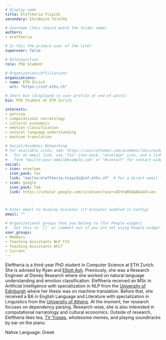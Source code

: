 ```yaml
---
# Display name
title: Eleftheria Tsipidi
secondary: Ελευθερία Τσιπίδη

# Username (this should match the folder name)
authors:
- eleftheria

# Is this the primary user of the site?
superuser: false

# Role/position
role: PhD Student

# Organizations/Affiliations
organizations:
- name: ETH Zürich
  url: "https://inf.ethz.ch"

# Short bio (displayed in user profile at end of posts)
bio: PhD Student at ETH Zurich

interests:
- parsing
- computational narratology
- cultural economics
- emotion classification
- natural language understanding
- machine translation

# Social/Academic Networking
# For available icons, see: https://sourcethemes.com/academic/docs/widgets/#icons
#   For an email link, use "fas" icon pack, "envelope" icon, and a link in the
#   form "mailto:your-email@example.com" or "#contact" for contact widget.
social:
- icon: envelope
  icon_pack: fas
  link: "mailto:eleftheria.tsipidi@inf.ethz.ch"  # For a direct email link, use "mailto:test@example.org".
- icon: google
  icon_pack: fab
  link: https://scholar.google.com/citations?user=QIthqREAAAAJ&hl=en



# Enter email to display Gravatar (if Gravatar enabled in Config)
email: ""
  
# Organizational groups that you belong to (for People widget)
#   Set this to `[]` or comment out if you are not using People widget.  
user_groups:
- Members
- Teaching Assistants NLP F23
- Teaching Assistants AFLT
- Current
---
```


Eleftheria is a third-year PhD student in Computer Science at ETH Zurich. She is advised by Ryan and [Elliott Ash](https://elliottash.com/). Previously, she was a Research Engineer at Disney Research where she worked on natural language understanding and emotion classification. Eleftheria received an MSc in Artificial Intelligence with specialization in NLP from the [University of Edinburgh](https://www.ed.ac.uk/) where her thesis was on machine translation. Before that, she received a BA in English Language and Literature with specialization in Linguistics from the [University of Athens](https://en.wikipedia.org/wiki/National_and_Kapodistrian_University_of_Athens). At the moment, her research focuses on dependency parsing. Research-wise, she is also interested in computational narratology and cultural economics. Outside of research, Eleftheria likes tea, [TV Tropes](https://tvtropes.org/), wholesome memes, and playing soundtracks by ear on the piano.


Native Language: Greek

<!-- Animal Form: House cat

<img  class="avatar-small" src="cat.png" style="float: center" /> -->
